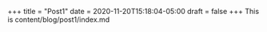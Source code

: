 +++
title = "Post1"
date = 2020-11-20T15:18:04-05:00
draft = false
+++
This is content/blog/post1/index.md

